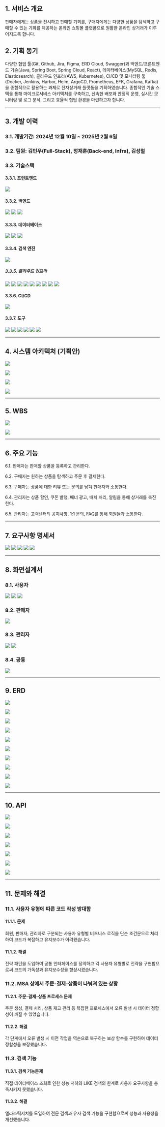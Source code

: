## 1. 서비스 개요
판매자에게는 상품을 전시하고 판매할 기회를, 구매자에게는 다양한 상품을 탐색하고 구매할 수 있는 기회를 제공하는 온라인 쇼핑몰 플랫폼으로 원활한 온라인 상거래가 이루어지도록 합니다.

## 2. 기획 동기
다양한 협업 툴(Git, Github, Jira, Figma, ERD Cloud, Swagger)과 백엔드/프론트엔드 기술(Java, Spring Boot, Spring Cloud, React), 데이터베이스(MySQL, Redis, Elasticsearch), 클라우드 인프라(AWS, Kubernetes), CI/CD 및 모니터링 툴(Docker, Jenkins, Harbor, Helm, ArgoCD, Prometheus, EFK, Grafana, Kafka)을 종합적으로 활용하는 과제로 전자상거래 플랫폼을 기획하였습니다. 종합적인 기술 스택을 통해 마이크로서비스 아키텍처를 구축하고, 신속한 배포와 안정적 운영, 실시간 모니터링 및 로그 분석, 그리고 효율적 협업 환경을 마련하고자 합니다.

---
## 3. 개발 이력
### 3.1. 개발기간: 2024년 12월 10일 ~ 2025년 2월 6일
### 3.2. 팀원: 김민우(Full-Stack), 정재훈(Back-end, Infra), 김성철
### 3.3. 기술스택
#### 3.3.1. 프런트엔드
<img src="https://img.shields.io/badge/react-61DAFB?style=for-the-badge&logo=REACT&logoColor=white">

#### 3.3.2. 백엔드
<img src="https://img.shields.io/badge/Java-F7DF1E?style=for-the-badge&logo=coffeescript&logoColor=white"> <img src="https://img.shields.io/badge/spring boot-6DB33F?style=for-the-badge&logo=springboot&logoColor=white"> <img src="https://img.shields.io/badge/JPA-59666C?style=for-the-badge&logo=hibernate&logoColor=white">

#### 3.3.3. 데이터베이스
<img src="https://img.shields.io/badge/MySQL-4479A1?style=for-the-badge&logo=mysql&logoColor=white"> <img src="https://img.shields.io/badge/Redis-FF4438?style=for-the-badge&logo=redis&logoColor=white"> <img src="https://img.shields.io/badge/mongodb-47A248?style=for-the-badge&logo=mongodb&logoColor=white"> 

#### 3.3.4. 검색 엔진
<img src="https://img.shields.io/badge/elasticsearch-005571?style=for-the-badge&logo=elasticsearch&logoColor=white">

##### 3.3.5. 클라우드 인프라
<img src="https://img.shields.io/badge/AWS EC2-FF9900?style=for-the-badge&logo=amazonec2&logoColor=white"> <img src="https://img.shields.io/badge/AWS S3-569A31?style=for-the-badge&logo=amazons3&logoColor=white"> <img src="https://img.shields.io/badge/AWS RDS-527FFF?style=for-the-badge&logo=amazonrds&logoColor=white"> <img src="https://img.shields.io/badge/Docker-2496ED?style=for-the-badge&logo=docker&logoColor=white"> <img src="https://img.shields.io/badge/kubernetes-326CE5?style=for-the-badge&logo=kubernetes&logoColor=white"> <img src="https://img.shields.io/badge/apachekafka-231F20?style=for-the-badge&logo=apachekafka&logoColor=white"> <img src="https://img.shields.io/badge/swagger-85EA2D?style=for-the-badge&logo=swagger&logoColor=white"> <img src="https://img.shields.io/badge/helm-0F1689?style=for-the-badge&logo=helm&logoColor=white"> <img src="https://img.shields.io/badge/argoCD-EF7B4D?style=for-the-badge&logo=argo&logoColor=white">

#### 3.3.6. CI/CD
<img src="https://img.shields.io/badge/jenkins-D24939?style=for-the-badge&logo=jenkins&logoColor=white">

#### 3.3.7. 도구
<img src="https://img.shields.io/badge/git-F05032?style=for-the-badge&logo=git&logoColor=white"> <img src="https://img.shields.io/badge/GitHub-181717?style=for-the-badge&logo=github&logoColor=white"> <img src="https://img.shields.io/badge/Jira-0052CC?style=for-the-badge&logo=jira&logoColor=white"> <img src="https://img.shields.io/badge/ERD Cloud-60B932?style=for-the-badge&logo=ERD Cloud&logoColor=white"> <img src="https://img.shields.io/badge/slack-4A154B?style=for-the-badge&logo=slack&logoColor=white"> <img src="https://img.shields.io/badge/figma-F24E1E?style=for-the-badge&logo=figma&logoColor=white">

---
## 4. 시스템 아키텍처 (기획안)
![](https://velog.velcdn.com/images/deer0123/post/d551bc23-410e-4b80-a706-968517c6aee3/image.png)

![](https://velog.velcdn.com/images/deer0123/post/49a509b9-0c36-400e-8735-74b43b628cc4/image.png)

![](https://velog.velcdn.com/images/deer0123/post/48c9b542-c02c-458d-8e70-01e7e6e40886/image.png)

![](https://velog.velcdn.com/images/deer0123/post/83f943d6-6bc5-4454-b989-4f12c5a5ba82/image.png)

---
## 5. WBS
![](https://velog.velcdn.com/images/deer0123/post/d977e848-eb12-4c09-ae9b-ec0df8ea7d54/image.png)

![](https://velog.velcdn.com/images/deer0123/post/a394e55a-4698-4047-99d4-8534bdcf945d/image.png)

---
## 6. 주요 기능
6.1. 판매자는 판매할 상품을 등록하고 관리한다.

6.2. 구매자는 원하는 상품을 탐색하고 주문 후 결제한다.

6.3. 구매자는 상품에 대한 리뷰 또는 문의를 남겨 판매자와 소통한다.

6.4. 관리자는 상품 할인, 쿠폰 발행, 배너 광고, 배치 처리, 알림을 통해 상거래를 촉진한다.

6.5. 관리자는 고객센터의 공지사항, 1:1 문의, FAQ를 통해 회원들과 소통한다.

---
## 7. 요구사항 명세서
![](https://velog.velcdn.com/images/deer0123/post/feb28c8b-a445-43a3-a04c-d66b38b732b6/image.png)
![](https://velog.velcdn.com/images/deer0123/post/06cda368-1863-4683-8744-b3c5121e82c7/image.png)
![](https://velog.velcdn.com/images/deer0123/post/1c3ee028-ff9a-4acb-9461-72967fd6b6c0/image.png)
![](https://velog.velcdn.com/images/deer0123/post/1b8a24c9-8941-4065-bad8-22a4b188d3cf/image.png)
![](https://velog.velcdn.com/images/deer0123/post/733529ae-2def-4a8a-9464-1fb76ad69dee/image.png)


---
## 8. 화면설계서
### 8.1. 사용자
![](https://velog.velcdn.com/images/deer0123/post/1642c53b-d358-453b-a166-27dd18819c78/image.png)
![](https://velog.velcdn.com/images/deer0123/post/18fe32ff-c752-4d3b-97f8-80d77b7e89c1/image.png)
![](https://velog.velcdn.com/images/deer0123/post/4cdf25fc-7d54-4e99-8b8b-6eb15c46dbce/image.png)

### 8.2. 판매자
![](https://velog.velcdn.com/images/deer0123/post/b37b5d34-6f7c-4861-b368-461a1ef6e42a/image.png)

### 8.3. 관리자
![](https://velog.velcdn.com/images/deer0123/post/0ea7ecca-92af-4fb7-8fd6-0cbdd2b0fdf9/image.png)
![](https://velog.velcdn.com/images/deer0123/post/988fc2dc-254f-4adc-92a5-1652750b2e43/image.png)


### 8.4. 공통
![](https://velog.velcdn.com/images/deer0123/post/87587b22-b6e5-4742-ab1b-17ba42c6cb66/image.png)

---
## 9. ERD
![](https://velog.velcdn.com/images/deer0123/post/f17bc7b4-257f-4470-9dad-c70c9b6a6aef/image.png)

![](https://velog.velcdn.com/images/deer0123/post/2127d45d-cee9-49f2-9b69-dc64b79828e8/image.png)

![](https://velog.velcdn.com/images/deer0123/post/c573f433-4ce1-4e7e-a654-d00a60ed4364/image.png)

![](https://velog.velcdn.com/images/deer0123/post/bd455025-2956-400d-94af-fefe61c29bc0/image.png)

![](https://velog.velcdn.com/images/deer0123/post/e5bb7f28-2702-43ba-a9a0-494b23256d9b/image.png)

![](https://velog.velcdn.com/images/deer0123/post/4aa8baf7-d48b-4082-9096-9e4963ae5e0b/image.png)

![](https://velog.velcdn.com/images/deer0123/post/d0a60443-5aa3-42f4-b119-edafe1b49a74/image.png)

![](https://velog.velcdn.com/images/deer0123/post/c9b5941c-a5b5-4ebe-8748-a9a3129a77a5/image.png)

![](https://velog.velcdn.com/images/deer0123/post/ad57a45d-2be5-43b4-8ae6-f0c872ef5559/image.png)

![](https://velog.velcdn.com/images/deer0123/post/00a295d0-b945-47a8-bda5-953fecebe2d3/image.png)

---
## 10. API
![](https://velog.velcdn.com/images/deer0123/post/169c9449-ee45-4df9-95de-b0bce2166ca9/image.png)

![](https://velog.velcdn.com/images/deer0123/post/9d7bf629-de04-4f49-8212-b79111e56dc3/image.png)

![](https://velog.velcdn.com/images/deer0123/post/ecd695a8-e082-4085-aa08-890d2597f90f/image.png)

![](https://velog.velcdn.com/images/deer0123/post/2023a60b-2c7b-4f73-98ee-7ac60e63c246/image.png)

![](https://velog.velcdn.com/images/deer0123/post/a00a8349-c497-4571-8857-cdb4d8125b0b/image.png)

![](https://velog.velcdn.com/images/deer0123/post/30e6954b-df63-4df4-9e40-0facea0a020f/image.png)

![](https://velog.velcdn.com/images/deer0123/post/adfca9e6-4b2f-4e0e-903e-160afe0bc638/image.png)

---
## 11. 문제와 해결
### 11.1. 사용자 유형에 따른 코드 작성 방대함
#### 11.1.1. 문제
회원, 판매자, 관리자로 구분되는 사용자 유형별 비즈니스 로직을 단순 조건문으로 처리하여 코드가 복잡하고 유지보수가 어려웠습니다.

#### 11.1.2. 해결
전략 패턴을 도입하여 공통 인터페이스를 정의하고 각 사용자 유형별로 전략을 구현함으로써 코드의 가독성과 유지보수성을 향상시켰습니다.

### 11.2. MSA 상에서 주문-결제-상품이 나눠져 있는 상황
#### 11.2.1. 주문-결제-상품 프로세스 문제
주문 생성, 결제 처리, 상품 재고 관리 등 복잡한 프로세스에서 오류 발생 시 데이터 정합성이 깨질 수 있었습니다.

#### 11.2.2. 해결
각 단계에서 오류 발생 시 이전 작업을 역순으로 복구하는 보상 함수를 구현하여 데이터 정합성을 보장했습니다.

### 11.3. 검색 기능
#### 11.3.1. 검색 기능문제
직접 데이터베이스 조회로 인한 성능 저하와 LIKE 검색의 한계로 사용자 요구사항을 충족시키지 못했습니다.

#### 11.3.2. 해결
엘라스틱서치를 도입하여 전문 검색과 유사 검색 기능을 구현함으로써 성능과 사용성을 개선했습니다.
